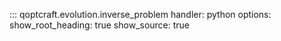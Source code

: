 ::: qoptcraft.evolution.inverse_problem
	handler: python
	options:
		show_root_heading: true
		show_source: true

